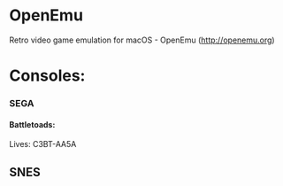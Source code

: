 # OpenEmu
Retro video game emulation for macOS - OpenEmu (http://openemu.org)

# Consoles:



### SEGA
#### Battletoads:
Lives: C3BT-AA5A




## SNES
